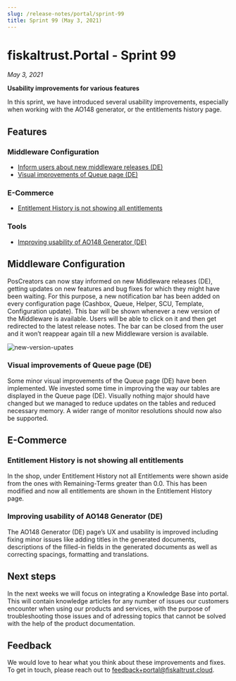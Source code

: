 ```yaml
---
slug: /release-notes/portal/sprint-99
title: Sprint 99 (May 3, 2021)
---
```


# fiskaltrust.Portal - Sprint 99
_May 3, 2021_

**Usability improvements for various features**

In this sprint, we have introduced several usability improvements, especially when working with the AO148 generator, or the entitlements history page.

## Features

### Middleware Configuration
- [Inform users about new middleware releases (DE)](#inform-users-about-new-middleware-releases-de)
- [Visual improvements of Queue page (DE)](#visual-improvements-of-queue-page-de)

### E-Commerce 
- [Entitlement History is not showing all entitlements](#entitlement-history-is-not-showing-all-entitlements)

### Tools
- [Improving usability of AO148 Generator (DE)](#improving-usability-of-ao148-generator-de)

## Middleware Configuration

PosCreators can now stay informed on new Middleware releases (DE), getting updates on new features and bug fixes for which they might have been waiting. For this purpose, a new notification bar has been added on every configuration page (Cashbox, Queue, Helper, SCU, Template, Configuration update). This bar will be shown whenever a new version of the Middleware is available. Users will be able to click on it and then get redirected to the latest release notes. The bar can be closed from the user and it won’t reappear again till a new Middleware version is available.

![new-version-upates](images/sprint-99/new-version-upates.png)

### Visual improvements of Queue page (DE)
 
Some minor visual improvements of the Queue page (DE) have been implemented. We invested some time in improving the way our tables are displayed in the Queue page (DE). Visually nothing major should have changed but we managed to reduce updates on the tables and reduced necessary memory. A wider range of monitor resolutions should now also be supported. 


## E-Commerce

### Entitlement History is not showing all entitlements

In the shop, under Entitlement History not all Entitlements were shown aside from the ones with Remaining-Terms greater than 0.0. This has been modified and now all entitlements are shown in the Entitlement History page.

### Improving usability of AO148 Generator (DE)
 
The AO148 Generator (DE) page’s UX and usability is improved including fixing minor issues like adding titles in the generated documents, descriptions of the filled-in fields in the generated documents as well as correcting spacings, formatting and translations.


## Next steps
In the next weeks we will focus on integrating a Knowledge Base into portal. This will contain knowledge articles for any number of issues our customers encounter when using our products and services, with the purpose of troubleshooting those issues and of adressing topics that cannot be solved with the help of the product documentation.

## Feedback
We would love to hear what you think about these improvements and fixes. To get in touch, please reach out to [feedback+portal@fiskaltrust.cloud](mailto:feedback+portal@fiskaltrust.cloud).
